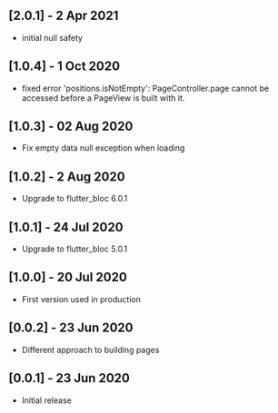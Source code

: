 ## [2.0.1] - 2 Apr 2021
* initial null safety

## [1.0.4] - 1 Oct 2020
* fixed error 'positions.isNotEmpty': PageController.page cannot be accessed before a PageView is built with it.

## [1.0.3] - 02 Aug 2020
* Fix empty data null exception when loading

## [1.0.2] - 2 Aug 2020
* Upgrade to flutter_bloc 6.0.1

## [1.0.1] - 24 Jul 2020
* Upgrade to flutter_bloc 5.0.1

## [1.0.0] - 20 Jul 2020
* First version used in production

## [0.0.2] - 23 Jun 2020

* Different approach to building pages

## [0.0.1] - 23 Jun 2020

* Initial release
